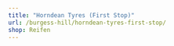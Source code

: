 ```yaml
---
title: "Horndean Tyres (First Stop)"
url: /burgess-hill/horndean-tyres-first-stop/
shop: Reifen
---
```


